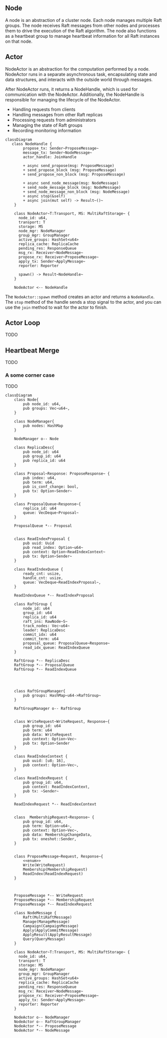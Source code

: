 ## Node

A node is an abstraction of a cluster node. Each node manages multiple Raft groups. The node receives Raft messages from other nodes and processes them to drive the execution of the Raft algorithm. The node also functions as a heartbeat group to manage heartbeat information for all Raft instances on that node.

## Actor

NodeActor is an abstraction for the computation performed by a node. NodeActor runs in a separate asynchronous task, encapsulating state and data structures, and interacts with the outside world through messages.

After NodeActor runs, it returns a NodeHandle, which is used for communication with the NodeActor. Additionally, the NodeHandle is responsible for managing the lifecycle of the NodeActor.

- Handling requests from clients
- Handling messages from other Raft replicas
- Processing requests from administrators
- Managing the state of Raft groups
- Recording monitoring information 


```mermaid
classDiagram
   class NodeHandle {
        propose_tx: Sender~ProposeMessage~
        message_tx: Sender~NodeMessage~
        actor_handle: JoinHandle
        
        + async send_propose(msg: ProposeMessage)
        + send_propose_block (msg: ProposeMessage)
        + send_propose_non_block (msg: ProposeMessage)

        + async send_node_message(msg: NodeMessage)
        + send_node_message_block (msg: NodeMessage)
        + send_node_message_non_block (msg: NodeMessage)
        + async stop(&self)
        + async join(mut self) -> Result~()~
    }

    class NodeActor~T:Transport, MS: MultiRaftStorage~ {
      node_id: u64,
      transport: T
      storage: MS
      node_mgr: NodeManager
      group_mgr: GroupManager
      active_groups: HashSet<u64>
      replica_cache: ReplicaCache
      pending_res: ResponseQueue
      msg_rx: Receiver~NodeMessage~
      propose_rx: Receiver~ProposeMessage~
      apply_tx: Sender~ApplyMessage~
      reporter: Reporter

      spawn() -> Result~NodeHandle~
    }

    NodeActor <-- NodeHandle

```


The `NodeActor::spawn` method creates an actor and returns a `NodeHandle`. The `stop` method of the handle sends a stop signal to the actor, and you can use the `join` method to wait for the actor to finish.

## Actor Loop

TODO

## Heartbeat Merge


TODO

### A some corner case

TODO


```mermaid
classDiagram
    class Node{
        pub node_id: u64,
        pub groups: Vec~u64~,
    }

    class NodeManager{
        pub nodes: HashMap
    }

    NodeManager o-- Node

    class ReplicaDesc{
        pub node_id: u64
        pub group_id: u64
        pub replica_id: u64
    }

    class Proposal~Response: ProposeResponse~ {
        pub index: u64,
        pub term: u64,
        pub is_conf_change: bool,
        pub tx: Option~Sender~
    }

    class ProposalQueue~Response~{
        replica_id: u64
        queue: VecDeque~Proposal~
    }

    ProposalQueue *-- Proposal


    class ReadIndexProposal {
        pub uuid: Uuid
        pub read_index: Option~u64~
        pub context: Option~ReadIndexContext~
        pub tx: Option~Sender~
    }

    class ReadIndexQueue {
        ready_cnt: usize,
        handle_cnt: usize,
        queue: VecDeque~ReadIndexProposal~,
    }

    ReadIndexQueue *-- ReadIndexProposal

    class RaftGroup {
        node_id: u64
        group_id: u64
        replica_id: u64
        raft_ins: RawNode~S~
        track_nodes: Vec~u64~
        leader: ReplicaDesc
        commit_idx: u64
        commit_term: u64
        proposal_queue: ProposalQueue~Response~
        read_idx_queue: ReadIndexQueue
    }

    RaftGroup *-- ReplicaDesc
    RaftGroup *-- ProposalQueue
    RaftGroup *-- ReadIndexQueue
    

    

    class RaftGroupManager{
        pub groups: HashMap~u64->RaftGroup~
    }

    RaftGroupManager o-- RaftGroup
    

    class WriteRequest~WriteRequest, Response~{
        pub group_id: u64
        pub term: u64
        pub data: WriteRequest
        pub context: Option~Vec~
        pub tx: Option~Sender
    }

    class ReadIndexContext {
        pub uuid: [u8; 16],
        pub context: Option~Vec~,
    }

    class ReadIndexRequest {
        pub group_id: u64,
        pub context: ReadIndexContext,
        pub tx: ~Sender~
    }

    ReadIndexRequest *-- ReadIndexContext

    
    class  MembershipRequest~Response~ {
        pub group_id: u64,
        pub term: Option~u64~,
        pub context: Option~Vec~,
        pub data: MembershipChangeData,
        pub tx: oneshot::Sender,
    }


    class ProposeMessage~Request, Response~{
        <<enum>>
        Write(WriteRequest)
        Membership(MembershipRequest)
        ReadIndex(ReadIndexRequest)
    }

    

    ProposeMessage *-- WriteRequest
    ProposeMessage *-- MembershipRequest
    ProposeMessage *-- ReadIndexRequest

    class NodeMessage {
        Raft(MultiRaftMessage)
        Manage(ManageMessage)
        Campaign(CampaignMessage)
        Apply(ApplyCommitMessage)
        ApplyResult(ApplyResultMessage)
        Query(QueryMessage)
    }

    class NodeActor~T:Transport, MS: MultiRaftStorage~ {
      node_id: u64,
      transport: T
      storage: MS
      node_mgr: NodeManager
      group_mgr: GroupManager
      active_groups: HashSet<u64>
      replica_cache: ReplicaCache
      pending_res: ResponseQueue
      msg_rx: Receiver~NodeMessage~
      propose_rx: Receiver~ProposeMessage~
      apply_tx: Sender~ApplyMessage~
      reporter: Reporter
    }

    NodeActor o-- NodeManager
    NodeActor o-- RaftGroupManager
    NodeActor *-- ProposeMessage
    NodeActor *-- NodeMessage
```